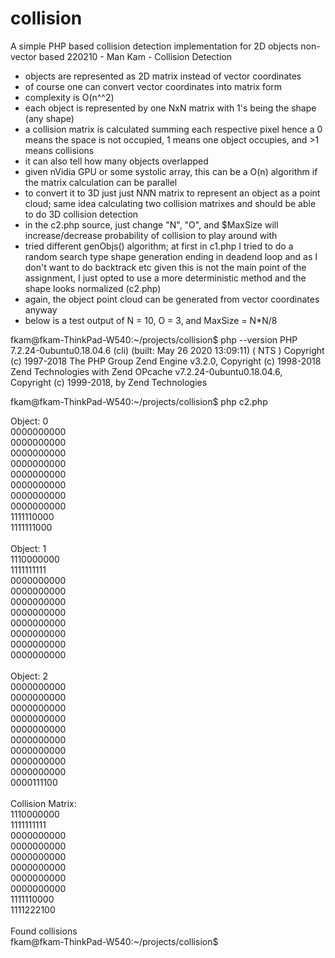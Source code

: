 # collision
A simple PHP based collision detection implementation for 2D objects non-vector based
220210 - Man Kam - Collision Detection 

- objects are represented as 2D matrix instead of vector coordinates
- of course one can convert vector coordinates into matrix form
- complexity is O(n^^2)
- each object is represented by one NxN matrix with 1's being the shape (any shape)
- a collision matrix is calculated summing each respective pixel hence a 0 means the space is not occupied, 1 means one object occupies, and >1 means collisions
- it can also tell how many objects overlapped
- given nVidia GPU or some systolic array, this can be a O(n) algorithm if the matrix calculation can be parallel
- to convert it to 3D just just N*N*N matrix to represent an object as a point cloud; same idea calculating two collision matrixes and should be able to do 3D collision detection
- in the c2.php source, just change "N", "O", and $MaxSize will increase/decrease probability of collision to play around with
- tried different genObjs() algorithm; at first in c1.php I tried to do a random search type shape generation ending in deadend loop and as I don't want to do backtrack etc given this is not the main point of the assignment, I just opted to use a more deterministic method and the shape looks normalized (c2.php)
- again, the object point cloud can be generated from vector coordinates anyway 
- below is a test output of N = 10, O = 3, and MaxSize = N*N/8

fkam@fkam-ThinkPad-W540:~/projects/collision$ php --version
PHP 7.2.24-0ubuntu0.18.04.6 (cli) (built: May 26 2020 13:09:11) ( NTS )
Copyright (c) 1997-2018 The PHP Group
Zend Engine v3.2.0, Copyright (c) 1998-2018 Zend Technologies
    with Zend OPcache v7.2.24-0ubuntu0.18.04.6, Copyright (c) 1999-2018, by Zend Technologies

fkam@fkam-ThinkPad-W540:~/projects/collision$ php c2.php

Object: 0 <br>
0000000000 <br>
0000000000 <br>
0000000000 <br>
0000000000 <br>
0000000000 <br>
0000000000 <br>
0000000000 <br>
0000000000 <br>
1111110000 <br>
1111111000 <br>
 <br>
Object: 1 <br>
1110000000 <br>
1111111111 <br>
0000000000 <br>
0000000000 <br>
0000000000 <br>
0000000000 <br>
0000000000 <br>
0000000000 <br>
0000000000 <br>
0000000000 <br>
 <br>
Object: 2 <br>
0000000000 <br>
0000000000 <br>
0000000000 <br>
0000000000 <br>
0000000000 <br>
0000000000 <br>
0000000000 <br>
0000000000 <br>
0000000000 <br>
0000111100 <br>
 <br>
Collision Matrix: <br>
1110000000 <br>
1111111111 <br>
0000000000 <br>
0000000000 <br>
0000000000 <br>
0000000000 <br>
0000000000 <br>
0000000000 <br>
1111110000 <br>
1111222100 <br>
 <br>
Found collisions <br>
fkam@fkam-ThinkPad-W540:~/projects/collision$  <br>
 <br>
